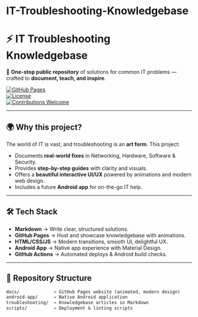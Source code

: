 # IT-Troubleshooting-Knowledgebase

# ⚡ IT Troubleshooting Knowledgebase

🚀 **One-stop public repository** of solutions for common IT problems —  
crafted to **document, teach, and inspire**.

[![GitHub Pages](https://img.shields.io/badge/Live-Demo-blue?logo=github)](https://mustaquim-ms.github.io/IT-Troubleshooting-Knowledgebase)  
[![License](https://img.shields.io/badge/License-MIT-green)](LICENSE)  
[![Contributions Welcome](https://img.shields.io/badge/Contributions-Welcome-orange)](CONTRIBUTING.md)

---

## 🌍 Why this project?

The world of IT is vast, and troubleshooting is an **art form**. This project:

- Documents **real-world fixes** in Networking, Hardware, Software & Security.
- Provides **step-by-step guides** with clarity and visuals.
- Offers a **beautiful interactive UI/UX** powered by animations and modern web design.
- Includes a future **Android app** for on-the-go IT help.

---

## 🛠️ Tech Stack

- **Markdown** → Write clear, structured solutions.
- **GitHub Pages** → Host and showcase knowledgebase with animations.
- **HTML/CSS/JS** → Modern transitions, smooth UI, delightful UX.
- **Android App** → Native app experience with Material Design.
- **GitHub Actions** → Automated deploys & Android build checks.

---

## 📂 Repository Structure

```txt
docs/             → GitHub Pages website (animated, modern design)
android-app/      → Native Android application
troubleshooting/  → Knowledgebase articles in Markdown
scripts/          → Deployment & linting scripts

```
